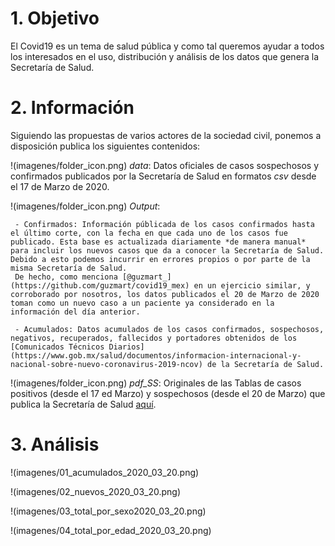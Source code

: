 # 1. Objetivo

El Covid19 es un tema de salud pública y como tal queremos ayudar a todos los interesados en el uso, distribución y análisis de los datos que genera la Secretaría de Salud.

# 2. Información

Siguiendo las propuestas de varios actores de la sociedad civil, ponemos a disposición publica los siguientes contenidos:

!(imagenes/folder_icon.png) *data*: Datos oficiales de casos sospechosos y confirmados publicados por la Secretaría de Salud en formatos *csv* desde el 17 de Marzo de 2020.

!(imagenes/folder_icon.png) *Output*: 

     - Confirmados: Información públicada de los casos confirmados hasta el último corte, con la fecha en que cada uno de los casos fue publicado. Esta base es actualizada diariamente *de manera manual* para incluir los nuevos casos que da a conocer la Secretaría de Salud. Debido a esto podemos incurrir en errores propios o por parte de la misma Secretaría de Salud. 
     De hecho, como menciona [@guzmart_](https://github.com/guzmart/covid19_mex) en un ejercicio similar, y corroborado por nosotros, los datos publicados el 20 de Marzo de 2020 toman como un nuevo caso a un paciente ya considerado en la información del día anterior.

     - Acumulados: Datos acumulados de los casos confirmados, sospechosos, negativos, recuperados, fallecidos y portadores obtenidos de los [Comunicados Técnicos Diarios](https://www.gob.mx/salud/documentos/informacion-internacional-y-nacional-sobre-nuevo-coronavirus-2019-ncov) de la Secretaría de Salud.

!(imagenes/folder_icon.png) *pdf_SS*: Originales de las Tablas de casos positivos (desde el 17 ed Marzo) y sospechosos (desde el 20 de Marzo) que publica la Secretaría de Salud [aquí](https://www.gob.mx/salud/documentos/coronavirus-covid-19-comunicado-tecnico-diario-238449/).


# 3. Análisis

!(imagenes/01_acumulados_2020_03_20.png)

!(imagenes/02_nuevos_2020_03_20.png)

!(imagenes/03_total_por_sexo2020_03_20.png)

!(imagenes/04_total_por_edad_2020_03_20.png)



